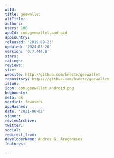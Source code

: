 ```yaml
---
wsId: 
title: geewallet
altTitle: 
authors: 
users: 100
appId: com.geewallet.android
appCountry: 
released: '2019-09-23'
updated: '2024-03-20'
version: '0.7.444.0'
stars: 
ratings: 
reviews: 
size: 
website: http://github.com/knocte/geewallet
repository: https://github.com/knocte/geewallet
issue: 
icon: com.geewallet.android.png
bugbounty: 
meta: ok
verdict: fewusers
appHashes: 
date: '2021-08-02'
signer: 
reviewArchive: 
twitter: 
social: 
redirect_from: 
developerName: Andres G. Aragoneses
features: 

---
```



